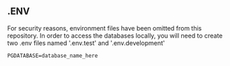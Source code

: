 ## .ENV

For security reasons, environment files have been omitted from this repository. In order to access the databases locally, you will need to create two .env files named '.env.test' and '.env.development'

```
PGDATABASE=database_name_here
```
